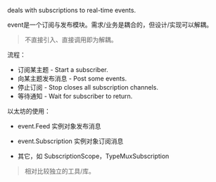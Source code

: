 deals with subscriptions to real-time events.

event是一个订阅与发布模块。需求/业务是耦合的，但设计/实现可以解耦。

> 不直接引入、直接调用即为解耦。

流程：

* 订阅某主题 - Start a subscriber.
* 向某主题发布消息 - Post some events.
* 停止订阅 - Stop closes all subscription channels.
* 等待通知 - Wait for subscriber to return.

以太坊的使用：

* event.Feed 实例对象发布消息

* event.Subscription 实例对象订阅消息
* 其它，如 SubscriptionScope，TypeMuxSubscription



> 相对比较独立的工具/库。



